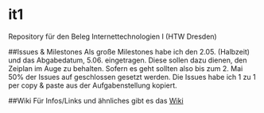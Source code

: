 # it1
Repository für den Beleg Internettechnologien I (HTW Dresden)

##Issues & Milestones
Als große Milestones habe ich den 2.05. (Halbzeit) und das Abgabedatum, 5.06. eingetragen. Diese sollen dazu dienen, den Zeiplan im Auge zu behalten. Sofern es geht sollten also bis zum 2. Mai 50% der Issues auf geschlossen gesetzt werden.
Die Issues habe ich 1 zu 1 per copy & paste aus der Aufgabenstellung kopiert.

##Wiki
Für Infos/Links und ähnliches gibt es das [Wiki](https://github.com/tuxflo/it1/wiki)
